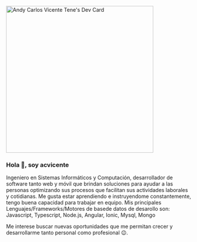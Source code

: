 
<!--
**acvicente/acvicente** is a ✨ _special_ ✨ repository because its `README.md` (this file) appears on your GitHub profile.

Here are some ideas to get you started:

- 🔭 I’m currently working on ...
- 🌱 I’m currently learning ...
- 👯 I’m looking to collaborate on ...
- 🤔 I’m looking for help with ...
- 💬 Ask me about ...
- 📫 How to reach me: ...
- 😄 Pronouns: ...
- ⚡ Fun fact: ...
-->

<a href="https://app.daily.dev/acvicente"><img src="https://api.daily.dev/devcards/ea532b871b37472f90a72972ea73cfc3.png?r=n2p" width="400" alt="Andy Carlos Vicente Tene's Dev Card"/></a>

### Hola 👋, soy acvicente

Ingeniero en Sistemas Informáticos y Computación, desarrollador de software tanto web y móvil que brindan soluciones para ayudar a las personas optimizando sus procesos que facilitan sus actividades laborales y cotidianas. Me gusta estar aprendiendo e instruyendome constantemente, tengo buena capacidad para trabajar en equipo. Mis principales Lenguajes/Frameworks/Motores de basede datos de desarollo son: Javascript, Typescript, Node.js, Angular, Ionic, Mysql, Mongo

Me interese buscar nuevas oportunidades que me permitan crecer y desarrollarme tanto personal como profesional 😉.


